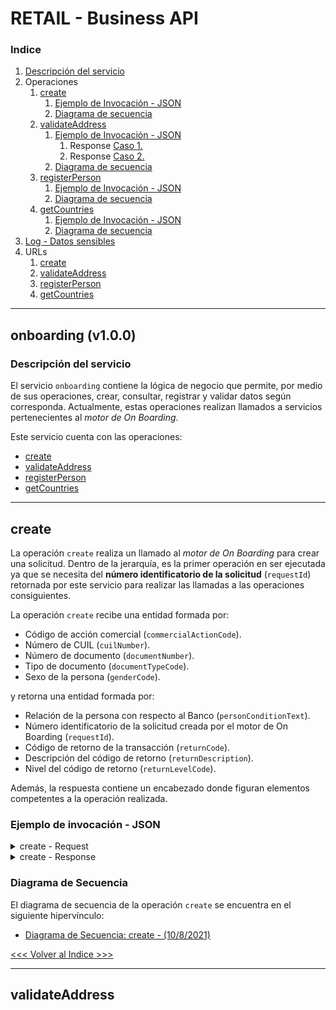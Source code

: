 # RETAIL - Business API
### Indice
1. [Descripción del servicio](#descripción-del-servicio)
2. Operaciones
    1. [create](#create)
        1. [Ejemplo de Invocación - JSON](#ejemplo-de-invocación-json)
        2. [Diagrama de secuencia](#diagrama-de-secuencia)
    2. [validateAddress](#validateaddress)
        1. [Ejemplo de Invocación - JSON](#ejemplo-de-invocación-json-1)
            1. Response [Caso 1.](#caso-1)
            2. Response [Caso 2.](#caso-2)
        2. [Diagrama de secuencia](#diagrama-de-secuencia-1)
    3. [registerPerson](#registerperson)
        1. [Ejemplo de Invocación - JSON](#ejemplo-de-invocación-json-2)
        2. [Diagrama de secuencia](#diagrama-de-secuencia-2)
    4. [getCountries](#getcountries)
        1. [Ejemplo de Invocación - JSON](#ejemplo-de-invocación-json-3)
        2. [Diagrama de secuencia](#diagrama-de-secuencia-3)
3. [Log - Datos sensibles](#log-datos-sensibles)
4. URLs
    1. [create](#create-1)
    2. [validateAddress](#validateaddress-1)
    3. [registerPerson](#registerperson-1)
    4. [getCountries](#getcountries-1)

___

## onboarding (v1.0.0)
### Descripción del servicio
El servicio `onboarding` contiene la lógica de negocio que permite, por medio de sus operaciones, crear, consultar, registrar y validar datos según corresponda. Actualmente, estas operaciones realizan llamados a servicios pertenecientes al _motor de On Boarding_.

Este servicio cuenta con las operaciones:
* [create](#create)
* [validateAddress](#validateaddress)
* [registerPerson](#registerperson)
* [getCountries](#getcountries)

___

## create
La operación `create` realiza un llamado al _motor de On Boarding_ para crear una solicitud. Dentro de la jerarquía, es la primer operación en ser ejecutada ya que se necesita del **número identificatorio de la solicitud** (`requestId`) retornada por este servicio para realizar las llamadas a las operaciones consiguientes.

La operación `create` recibe una entidad formada por:
* Código de acción comercial (`commercialActionCode`).
* Número de CUIL (`cuilNumber`).
* Número de documento (`documentNumber`).
* Tipo de documento (`documentTypeCode`).
* Sexo de la persona (`genderCode`).

y retorna una entidad formada por:
* Relación de la persona con respecto al Banco (`personConditionText`).
* Número identificatorio de la solicitud creada por el motor de On Boarding (`requestId`).
* Código de retorno de la transacción (`returnCode`).
* Descripción del código de retorno (`returnDescription`).
* Nivel del código de retorno (`returnLevelCode`).

Además, la respuesta contiene un encabezado donde figuran elementos competentes a la operación realizada.

### Ejemplo de invocación - JSON
<details>
<summary>
create - Request
</summary>
<p>

```json
{
    "header": {
        "transactionId": "12345-6789"
    },
    "data": {
        "documentTypeCode": "04",
        "documentNumber": "35487362",
        "genderCode": "M",
        "commercialActionCode": "VISA",
        "cuilNumber": "20354873622"
    }
}
```
</p>
</details>

<details>
<summary>
create - Response
</summary>
<p>

```json
{
    "header": {
        "messageCode": "HTTP200",
        "messageDescription": "Successful transaction",
        "resultCode": "ok",
        "transactionId": "8248ac90-f532-499a-91b0-bb4d60b169d2"
    },
    "data": {
        "requestId": "13674",
        "personConditionText": "NOCLIENTE",
        "returnCode": "0",
        "returnDescription": "La solicitud ha sido creada ",
        "returnLevelCode": "INFO"
    }
}
```
</p>
</details>

### Diagrama de Secuencia
El diagrama de secuencia de la operación `create` se encuentra en el siguiente hipervínculo:

* [Diagrama de Secuencia: create - (10/8/2021)](https://sequencediagram.org/index.html#initialData=)

[<<< Volver al Indice >>>](#Indice)
___

## validateAddress
